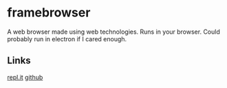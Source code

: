 
# framebrowser

A web browser made using web technologies. Runs in your browser. Could probably run in electron if I cared enough.

## Links

[repl.it](https://framebrowser.vresod.repl.co/)
[github](https://vresod.github.io/framebrowser)
